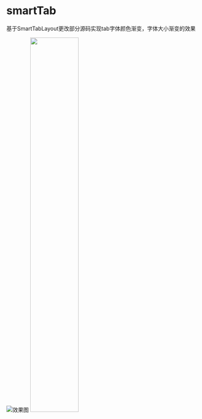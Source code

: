 # smartTab
基于SmartTabLayout更改部分源码实现tab字体颜色渐变，字体大小渐变的效果

![效果图](https://img-blog.csdnimg.cn/20200107164905272.gif400*300)
<img src="https://img-blog.csdnimg.cn/20200107164905272.gif" width = 50% height = 50% />
